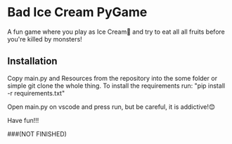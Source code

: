 # Bad Ice Cream PyGame

A fun game where you play as Ice Cream🍦 and try to eat all all fruits before
you're killed by monsters! 

## Installation

Copy main.py and Resources from the repository into the some folder or simple
git clone the whole thing. 
To install the requirements run: "pip install -r requirements.txt"

Open main.py on vscode and press run, but be careful, it is addictive!😊

Have fun!!!

###(NOT FINISHED)


